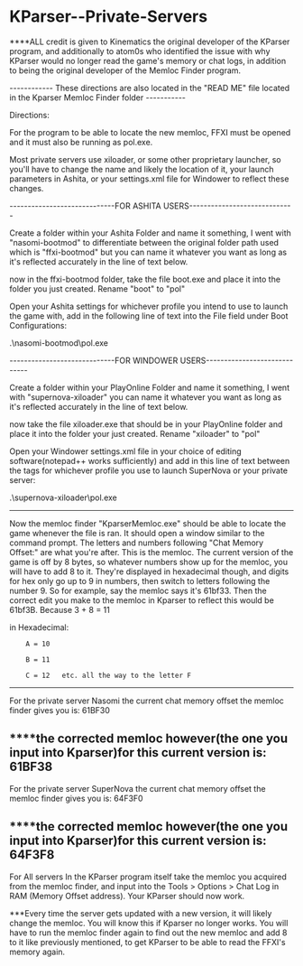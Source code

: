 # KParser--Private-Servers
****ALL credit is given to Kinematics the original developer of the KParser program, and additionally to atom0s who identified the issue with why KParser would no longer read the game's memory or chat logs, in addition to being the original developer of the Memloc Finder program.


------------ These directions are also located in the "READ ME" file located in the Kparser Memloc Finder folder -----------

Directions:

For the program to be able to locate the new memloc, FFXI must be opened and it must also be running as pol.exe.


Most private servers use xiloader, or some other proprietary launcher, so you'll have to change the name and likely the location of it, your launch parameters in Ashita, or your settings.xml file for Windower to reflect these changes.


-----------------------------FOR ASHITA USERS-----------------------------

Create a folder within your Ashita Folder and name it something, I went with "nasomi-bootmod" to differentiate between the original folder path used which is "ffxi-bootmod" but you can name it whatever you want as long as it's reflected accurately in the line of text below.

now in the ffxi-bootmod folder, take the file boot.exe and place it into the folder you just created. Rename "boot" to "pol"

Open your Ashita settings for whichever profile you intend to use to launch the game with, add in the following line of text into the File field under Boot Configurations:

.\\nasomi-bootmod\\pol.exe


-----------------------------FOR WINDOWER USERS-----------------------------

Create a folder within your PlayOnline Folder and name it something, I went with "supernova-xiloader" you can name it whatever you want as long as it's reflected accurately in the line of text below.

now take the file xiloader.exe that should be in your PlayOnline folder and place it into the folder your just created. Rename "xiloader" to "pol"

Open your Windower settings.xml file in your choice of editing software(notepad++ works sufficiently) and add in this line of text between the <profile> </profile> tags for whichever profile you use to launch SuperNova or your private server:

<executable>.\\supernova-xiloader\\pol.exe</executable>


-----------------------------------------------------------------------------

Now the memloc finder "KparserMemloc.exe" should be able to locate the game whenever the file is ran. It should open a window similar to the command prompt. The letters and numbers following "Chat Memory Offset:" are what you're after. This is the memloc. The current version of the game is off by 8 bytes, so whatever numbers show up for the memloc, you will have to add 8 to it. They're displayed in hexadecimal though, and digits for hex only go up to 9 in numbers, then switch to letters following the number 9. So for example, say the memloc says it's 61bf33. Then the correct edit you make to the memloc in Kparser to reflect this would be 61bf3B. Because 3 + 8 = 11 

in Hexadecimal:  

		A = 10
		
		B = 11
		
		C = 12   etc. all the way to the letter F

---------------------------------------------------------------------------------------------------------------

For the private server Nasomi 
the current chat memory offset the memloc finder gives you is: 61BF30

****the corrected memloc however(the one you input into Kparser)for this current version is: 61BF38
---------------------------------------------------------------------------------------------------------------

For the private server SuperNova 
the current chat memory offset the memloc finder gives you is: 64F3F0

****the corrected memloc however(the one you input into Kparser)for this current version is: 64F3F8
---------------------------------------------------------------------------------------------------------------

For All servers
In the KParser program itself take the memloc you acquired from the memloc finder, and input into the Tools > Options > Chat Log in RAM (Memory Offset address). Your KParser should now work.


***Every time the server gets updated with a new version, it will likely change the memloc. You will know this if Kparser no longer works. You will have to run the memloc finder again to find out the new memloc and add 8 to it like previously mentioned, to get KParser to be able to read the FFXI's memory again.
